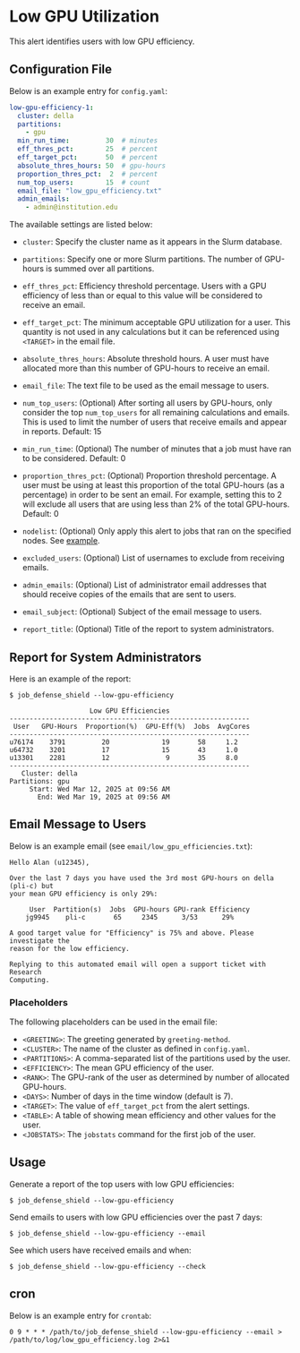 # Low GPU Utilization

This alert identifies users with low GPU efficiency.

## Configuration File

Below is an example entry for `config.yaml`:

```yaml
low-gpu-efficiency-1:
  cluster: della
  partitions:
    - gpu
  min_run_time:         30  # minutes
  eff_thres_pct:        25  # percent
  eff_target_pct:       50  # percent
  absolute_thres_hours: 50  # gpu-hours
  proportion_thres_pct:  2  # percent
  num_top_users:        15  # count
  email_file: "low_gpu_efficiency.txt"
  admin_emails:
    - admin@institution.edu
```

The available settings are listed below:

- `cluster`: Specify the cluster name as it appears in the Slurm database.

- `partitions`: Specify one or more Slurm partitions. The number of GPU-hours is summed over all partitions.

- `eff_thres_pct`: Efficiency threshold percentage. Users with a GPU efficiency of less than or equal to this value will be considered to receive an email.

- `eff_target_pct`: The minimum acceptable GPU utilization for a user. This quantity is not used in any calculations but it can be referenced using `<TARGET>` in the email file.

- `absolute_thres_hours`: Absolute threshold hours. A user must have allocated more than this number of GPU-hours to receive an email.

- `email_file`: The text file to be used as the email message to users.

- `num_top_users`: (Optional) After sorting all users by GPU-hours, only consider the top `num_top_users` for all remaining calculations and emails. This is used to limit the number of users that receive emails and appear in reports. Default: 15

- `min_run_time`: (Optional) The number of minutes that a job must have ran to be considered. Default: 0

- `proportion_thres_pct`: (Optional) Proportion threshold percentage. A user must be using at least this proportion of the total GPU-hours (as a percentage) in order to be sent an email. For example, setting this to 2 will exclude all users that are using less than 2% of the total GPU-hours. Default: 0

- `nodelist`: (Optional) Only apply this alert to jobs that ran on the specified nodes. See [example](../nodelist.md).

- `excluded_users`: (Optional) List of usernames to exclude from receiving emails.

- `admin_emails`: (Optional) List of administrator email addresses that should receive copies of the emails that are sent to users.

- `email_subject`: (Optional) Subject of the email message to users.

- `report_title`: (Optional) Title of the report to system administrators.

## Report for System Administrators

Here is an example of the report:

```
$ job_defense_shield --low-gpu-efficiency

                    Low GPU Efficiencies                                      
------------------------------------------------------------
 User   GPU-Hours  Proportion(%)  GPU-Eff(%)  Jobs  AvgCores
------------------------------------------------------------
u76174    3791         20             19       58     1.2  
u64732    3201         17             15       43     1.0 
u13301    2281         12              9       35     8.0
------------------------------------------------------------
   Cluster: della
Partitions: gpu
     Start: Wed Mar 12, 2025 at 09:56 AM
       End: Wed Mar 19, 2025 at 09:56 AM
```

## Email Message to Users

Below is an example email (see `email/low_gpu_efficiencies.txt`):

```
Hello Alan (u12345),

Over the last 7 days you have used the 3rd most GPU-hours on della (pli-c) but
your mean GPU efficiency is only 29%:

     User  Partition(s)  Jobs  GPU-hours GPU-rank Efficiency
    jg9945    pli-c       65     2345      3/53      29%    

A good target value for "Efficiency" is 75% and above. Please investigate the
reason for the low efficiency.

Replying to this automated email will open a support ticket with Research
Computing.
```

### Placeholders

The following placeholders can be used in the email file:

- `<GREETING>`: The greeting generated by `greeting-method`.
- `<CLUSTER>`: The name of the cluster as defined in `config.yaml`.
- `<PARTITIONS>`: A comma-separated list of the partitions used by the user.
- `<EFFICIENCY>`: The mean GPU efficiency of the user.
- `<RANK>`: The GPU-rank of the user as determined by number of allocated GPU-hours.
- `<DAYS>`: Number of days in the time window (default is 7).
- `<TARGET>`: The value of `eff_target_pct` from the alert settings.
- `<TABLE>`: A table of showing mean efficiency and other values for the user.
- `<JOBSTATS>`: The `jobstats` command for the first job of the user.

## Usage

Generate a report of the top users with low GPU efficiencies:

```
$ job_defense_shield --low-gpu-efficiency
```

Send emails to users with low GPU efficiencies over the past 7 days:

```
$ job_defense_shield --low-gpu-efficiency --email
```

See which users have received emails and when:

```
$ job_defense_shield --low-gpu-efficiency --check
```

## cron

Below is an example entry for `crontab`:

```
0 9 * * * /path/to/job_defense_shield --low-gpu-efficiency --email > /path/to/log/low_gpu_efficiency.log 2>&1
```
